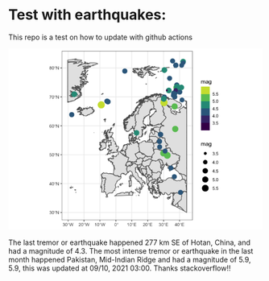 <!-- README.md is generated from README.Rmd. Please edit that file -->

Test with earthquakes:
======================

This repo is a test on how to update with github actions

![](man/figures/README-unnamed-chunk-2-1.png)

The last tremor or earthquake happened 277 km SE of Hotan, China, and
had a magnitude of 4.3. The most intense tremor or earthquake in the
last month happened Pakistan, Mid-Indian Ridge and had a magnitude of
5.9, 5.9, this was updated at 09/10, 2021 03:00. Thanks stackoverflow!!
